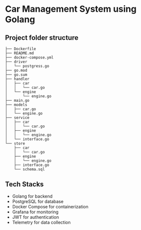 # Car Management System using Golang

## Project folder structure

```
├── Dockerfile
├── README.md
├── docker-compose.yml
├── driver
│   └── postgress.go
├── go.mod
├── go.sum
├── handler
│   ├── car
│   │   └── car.go
│   └── engine
│       └── engine.go
├── main.go
├── models
│   ├── car.go
│   └── engine.go
├── service
│   ├── car
│   │   └── car.go
│   ├── engine
│   │   └── engine.go
│   └── interface.go
└── store
    ├── car
    │   └── car.go
    ├── engine
    │   └── engine.go
    ├── interface.go
    └── schema.sql
```

## Tech Stacks
- Golang for backend
- PostgreSQL for database
- Docker Compose for containerization
- Grafana for monitoring
- JWT for authentication
- Telemetry for data collection